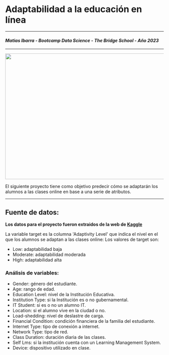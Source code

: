 # **Adaptabilidad a la educación en línea**
***
#### *Matias Ibarra - Bootcamp Data Science - The Bridge School - Año 2023*
***
<img src="../images/alumno.jpg" width ="800" height="400">

El siguiente proyecto tiene como objetivo predecir cómo se adaptarán los alumnos a las clases online en base a una serie de atributos. 

***
## Fuente de datos:
**Los datos para el proyecto fueron extraidos de la web de [Kaggle](https://www.kaggle.com/datasets/mdmahmudulhasansuzan/students-adaptability-level-in-online-education)**

La variable target es la columna 'Adaptivity Level' que indica el nivel en el que los alumnos se adaptan a las clases online:
Los valores de target son:
* Low: adaptabilidad baja
* Moderate: adaptabilidad moderada
* High: adaptabilidad alta

### Análisis de variables:
* Gender: género del estudiante.
* Age: rango de edad.
* Education Level: nivel de la Institución Educativa.
* Institution Type: si la Institución es o no gubernamental.
* IT Student: si es o no un alumno IT.
* Location: si el alumno vive en la ciudad o no.
* Load-shedding: nivel de deslastre de carga.
* Financial Condition: condición financiera de la familia del estudiante.
* Internet Type: tipo de conexión a internet.
* Network Type: tipo de red.
* Class Duration: duración diaria de las clases.
* Self Lms: si la institución cuenta con un Learning Management System.
* Device: dispositivo utilizado en clase.